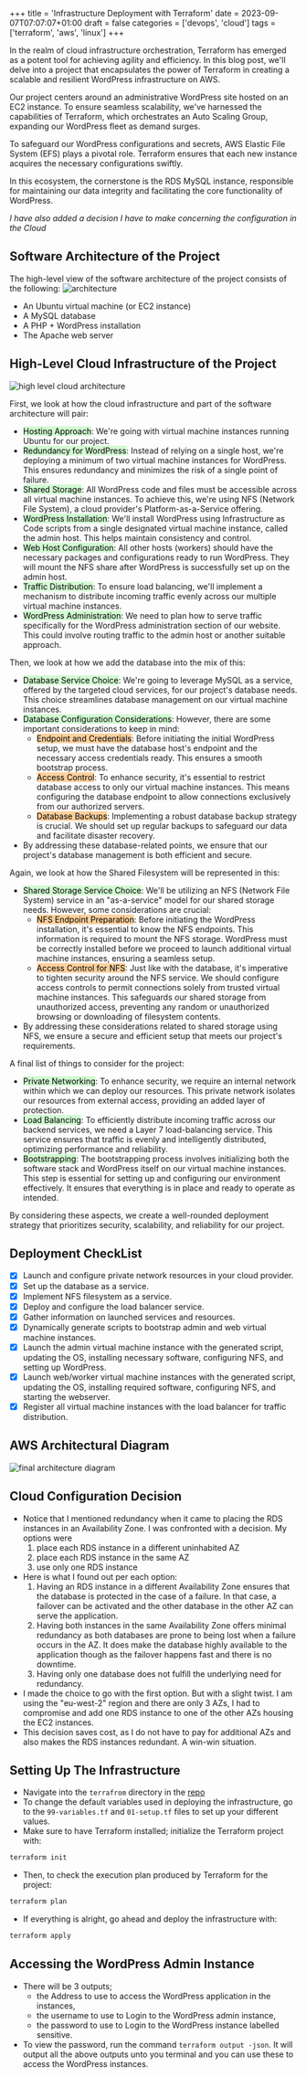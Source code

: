 +++
title = 'Infrastructure Deployment with Terraform'
date = 2023-09-07T07:07:07+01:00
draft = false
categories = ['devops', 'cloud'] 
tags = ['terraform', 'aws', 'linux']
+++

In the realm of cloud infrastructure orchestration, Terraform has emerged as a potent tool for achieving agility and efficiency. 
In this blog post, we'll delve into a project that encapsulates the power of Terraform in creating a scalable and resilient WordPress infrastructure on AWS.

<!--more-->

Our project centers around an administrative WordPress site hosted on an EC2 instance. To ensure seamless scalability, we've harnessed the capabilities of Terraform, which orchestrates an Auto Scaling Group, expanding our WordPress fleet as demand surges.

To safeguard our WordPress configurations and secrets, AWS Elastic File System (EFS) plays a pivotal role. Terraform ensures that each new instance acquires the necessary configurations swiftly.

In this ecosystem, the cornerstone is the RDS MySQL instance, responsible for maintaining our data integrity and facilitating the core functionality of WordPress.

*I have also added a decision I have to make concerning the configuration in the Cloud*

## Software Architecture of the Project
The high-level view of the software architecture of the project consists of the following:
![architecture](/img/iac-with-tf/software-arch.png "components of the project")
- An Ubuntu virtual machine (or EC2 instance)
- A MySQL database
- A PHP + WordPress installation
- The Apache web server


## High-Level Cloud Infrastructure of the Project

![high level cloud architecture](/img/iac-with-tf/hi-level-cloud-arch.png "High-Level Cloud Architecture Diagram")

First, we look at how the cloud infrastructure and part of the software architecture will pair:
- <mark style="background: #BBFABBA6;">Hosting Approach</mark>: We're going with virtual machine instances running Ubuntu for our project.
- <mark style="background: #BBFABBA6;">Redundancy for WordPress</mark>: Instead of relying on a single host, we're deploying a minimum of two virtual machine instances for WordPress. This ensures redundancy and minimizes the risk of a single point of failure.
- <mark style="background: #BBFABBA6;">Shared Storage</mark>: All WordPress code and files must be accessible across all virtual machine instances. To achieve this, we're using NFS (Network File System), a cloud provider's Platform-as-a-Service offering.
- <mark style="background: #BBFABBA6;">WordPress Installation</mark>: We'll install WordPress using Infrastructure as Code scripts from a single designated virtual machine instance, called the admin host. This helps maintain consistency and control.
- <mark style="background: #BBFABBA6;">Web Host Configuration</mark>: All other hosts (workers) should have the necessary packages and configurations ready to run WordPress. They will mount the NFS share after WordPress is successfully set up on the admin host.
- <mark style="background: #BBFABBA6;">Traffic Distribution</mark>: To ensure load balancing, we'll implement a mechanism to distribute incoming traffic evenly across our multiple virtual machine instances.
- <mark style="background: #BBFABBA6;">WordPress Administration</mark>: We need to plan how to serve traffic specifically for the WordPress administration section of our website. This could involve routing traffic to the admin host or another suitable approach.

Then, we look at how we add the database into the mix of this:
- <mark style="background: #BBFABBA6;">Database Service Choice</mark>: We're going to leverage MySQL as a service, offered by the targeted cloud services, for our project's database needs. This choice streamlines database management on our virtual machine instances.
- <mark style="background: #BBFABBA6;">Database Configuration Considerations</mark>: However, there are some important considerations to keep in mind:
	- <mark style="background: #FFB86CA6;">Endpoint and Credentials</mark>: Before initiating the initial WordPress setup, we must have the database host's endpoint and the necessary access credentials ready. This ensures a smooth bootstrap process.
	- <mark style="background: #FFB86CA6;">Access Control</mark>: To enhance security, it's essential to restrict database access to only our virtual machine instances. This means configuring the database endpoint to allow connections exclusively from our authorized servers.
	- <mark style="background: #FFB86CA6;">Database Backups</mark>: Implementing a robust database backup strategy is crucial. We should set up regular backups to safeguard our data and facilitate disaster recovery.
- By addressing these database-related points, we ensure that our project's database management is both efficient and secure.

Again, we look at how the Shared Filesystem will be represented in this:
- <mark style="background: #BBFABBA6;">Shared Storage Service Choice</mark>: We'll be utilizing an NFS (Network File System) service in an "as-a-service" model for our shared storage needs. However, some considerations are crucial:
	- <mark style="background: #FFB86CA6;">NFS Endpoint Preparation</mark>: Before initiating the WordPress installation, it's essential to know the NFS endpoints. This information is required to mount the NFS storage. WordPress must be correctly installed before we proceed to launch additional virtual machine instances, ensuring a seamless setup.
	- <mark style="background: #FFB86CA6;">Access Control for NFS</mark>: Just like with the database, it's imperative to tighten security around the NFS service. We should configure access controls to permit connections solely from trusted virtual machine instances. This safeguards our shared storage from unauthorized access, preventing any random or unauthorized browsing or downloading of filesystem contents.
- By addressing these considerations related to shared storage using NFS, we ensure a secure and efficient setup that meets our project's requirements.

A final list of things to consider for the project:
- <mark style="background: #BBFABBA6;">Private Networking</mark>: To enhance security, we require an internal network within which we can deploy our resources. This private network isolates our resources from external access, providing an added layer of protection.
- <mark style="background: #BBFABBA6;">Load Balancing</mark>: To efficiently distribute incoming traffic across our backend services, we need a Layer 7 load-balancing service. This service ensures that traffic is evenly and intelligently distributed, optimizing performance and reliability.
- <mark style="background: #BBFABBA6;">Bootstrapping</mark>: The bootstrapping process involves initializing both the software stack and WordPress itself on our virtual machine instances. This step is essential for setting up and configuring our environment effectively. It ensures that everything is in place and ready to operate as intended.

By considering these aspects, we create a well-rounded deployment strategy that prioritizes security, scalability, and reliability for our project.


## Deployment CheckList
- [x] Launch and configure private network resources in your cloud provider.
- [x] Set up the database as a service.
- [x] Implement NFS filesystem as a service.
- [x] Deploy and configure the load balancer service.
- [x] Gather information on launched services and resources.
- [x] Dynamically generate scripts to bootstrap admin and web virtual machine instances.
- [x] Launch the admin virtual machine instance with the generated script, updating the OS, installing necessary software, configuring NFS, and setting up WordPress.
- [x] Launch web/worker virtual machine instances with the generated script, updating the OS, installing required software, configuring NFS, and starting the webserver.
- [x] Register all virtual machine instances with the load balancer for traffic distribution.

## AWS Architectural Diagram
![final architecture diagram](/img/iac-with-tf/Infra-with-terraform-and-ansible-aws-final.png "Architecture Diagram")


## Cloud Configuration Decision
- Notice that I mentioned redundancy when it came to placing the RDS instances in an Availability Zone. I was confronted with a decision. My options were
	1. place each RDS instance in a different uninhabited AZ
	2. place each RDS instance in the same AZ
	3. use only one RDS instance
- Here is what I found out per each option:
	1. Having an RDS instance in a different Availability Zone ensures that the database is protected in the case of a failure. In that case, a failover can be activated and the other database in the other AZ can serve the application.
	2. Having both instances in the same Availability Zone offers minimal redundancy as both databases are prone to being lost when a failure occurs in the AZ. It does make the database highly available to the application though as the failover happens fast and there is no downtime.
	3. Having only one database does not fulfill the underlying need for redundancy.
- I made the choice to go with the first option. But with a slight twist. I am using the "eu-west-2" region and there are only 3 AZs, I had to compromise and add one RDS instance to one of the other AZs housing the EC2 instances.
- This decision saves cost, as I do not have to pay for additional AZs and also makes the RDS instances redundant. A win-win situation.


## Setting Up The Infrastructure
- Navigate into the `terrafrom` directory in the [repo](https://github.com/TaskMasterErnest/Infrastructure-As-Code-With-WordPress-And-Terraform)
- To change the default variables used in deploying the infrastructure, go to the `99-variables.tf` and `01-setup.tf` files to set up your different values.
- Make sure to have Terraform installed; initialize the Terraform project with:
```Bash
terraform init
```
- Then, to check the execution plan produced by Terraform for the project:
```Bash
terraform plan
```
- If everything is alright, go ahead and deploy the infrastructure with:
```Bash
terraform apply
```


## Accessing the WordPress Admin Instance
- There will be 3 outputs; 
	- the Address to use to access the WordPress application in the instances,
	- the username to use to Login to the WordPress admin instance,
	- the password to use to Login to the WordPress instance labelled sensitive.
- To view the password, run the command `terraform output -json`. It will output all the above outputs unto you terminal and you can use these to access the WordPress instances.
